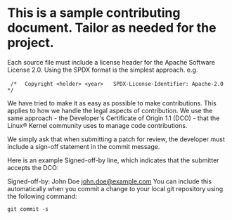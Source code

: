 # This is a sample contributing document.  Tailor as needed for the project.

Each source file must include a license header for the Apache Software License 2.0. Using the SPDX format is the simplest approach. e.g.

` /*`
`  Copyright <holder> <year>`
` `
`  SPDX-License-Identifier: Apache-2.0
`
`  */`

We have tried to make it as easy as possible to make contributions. This applies to how we handle the legal aspects of contribution. We use the same approach - the Developer's Certificate of Origin 1.1 (DCO) - that the Linux® Kernel community uses to manage code contributions.

We simply ask that when submitting a patch for review, the developer must include a sign-off statement in the commit message.

Here is an example Signed-off-by line, which indicates that the submitter accepts the DCO:

Signed-off-by: John Doe <john.doe@example.com>
You can include this automatically when you commit a change to your local git repository using the following command:

`git commit -s`
